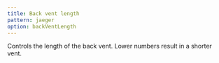 ```yaml
---
title: Back vent length
pattern: jaeger
option: backVentLength
---
```


Controls the length of the back vent. Lower numbers result in a shorter vent.

